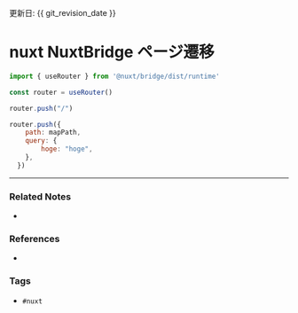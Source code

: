 更新日: {{ git_revision_date }}

# nuxt NuxtBridge ページ遷移
```js
import { useRouter } from '@nuxt/bridge/dist/runtime'

const router = useRouter()

router.push("/")

router.push({
    path: mapPath,
    query: {
		hoge: "hoge",
    },
  })
```

---
### Related Notes
- 

### References
- 

### Tags
- `#nuxt`